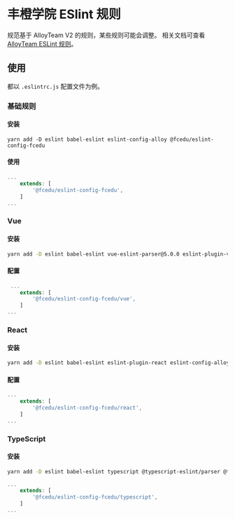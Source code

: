 # 丰橙学院 ESlint 规则

规范基于 AlloyTeam V2 的规则，某些规则可能会调整。
相关文档可查看 [AlloyTeam ESLint 规则](https://github.com/AlloyTeam/eslint-config-alloy)。


## 使用
都以 `.eslintrc.js` 配置文件为例。

### 基础规则

#### 安装
```base
yarn add -D eslint babel-eslint eslint-config-alloy @fcedu/eslint-config-fcedu
```

#### 使用

```javascript
...
    extends: [
        '@fcedu/eslint-config-fcedu',
    ]
...
```


### Vue

#### 安装

```bash
yarn add -D eslint babel-eslint vue-eslint-parser@5.0.0 eslint-plugin-vue eslint-config-alloy @fcedu/eslint-config-fcedu
```

#### 配置

```javascript
 ...
    extends: [
        '@fcedu/eslint-config-fcedu/vue',
    ]
...   
```

### React 

#### 安装

```bash
yarn add -D eslint babel-eslint eslint-plugin-react eslint-config-alloy @fcedu/eslint-config-fcedu
```

#### 配置

```javascript
...
    extends: [
        '@fcedu/eslint-config-fcedu/react',
    ]
...
```

### TypeScript 

#### 安装

```bash
yarn add -D eslint babel-eslint typescript @typescript-eslint/parser @typescript-eslint/eslint-plugin eslint-config-alloy @fcedu/eslint-config-fcedu
```


```javascript
...
    extends: [
        '@fcedu/eslint-config-fcedu/typescript',
    ]
...
```